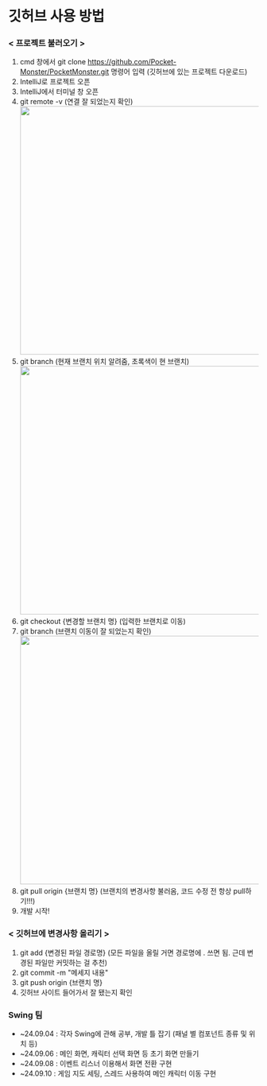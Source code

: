 # 깃허브 사용 방법

### < 프로젝트 불러오기 >
1. cmd 창에서 git clone https://github.com/Pocket-Monster/PocketMonster.git 명령어 입력 (깃허브에 있는 프로젝트 다운로드)
2. IntelliJ로 프로젝트 오픈
3. IntelliJ에서 터미널 창 오픈
4. git remote -v (연결 잘 되었는지 확인)
   <br><img src="https://github.com/user-attachments/assets/ad497408-d88b-4ee4-a456-743410f0612f" width=500/>
6. git branch (현재 브랜치 위치 알려줌, 초록색이 현 브랜치)
   <br><img src="https://github.com/user-attachments/assets/3f9a429b-6b86-427d-a2aa-d07d5ccb89c4" width=500/>
8. git checkout {변경할 브랜치 명} (입력한 브랜치로 이동)
9. git branch (브랜치 이동이 잘 되었는지 확인)
    <br><img src="https://github.com/user-attachments/assets/8fc5e0b5-3191-4a32-9416-b8de628c8687" width=500/>
11. git pull origin {브랜치 명}  (브랜치의 변경사항 불러옴, 코드 수정 전 항상 pull하기!!!)
12. 개발 시작!

### < 깃허브에 변경사항 올리기 >
1. git add {변경된 파일 경로명} (모든 파일을 올릴 거면 경로명에 . 쓰면 됨. 근데 변경된 파일만 커밋하는 걸 추천)
2. git commit -m "메세지 내용"
3. git push origin {브랜치 명}
4. 깃허브 사이트 들어가서 잘 됐는지 확인


### Swing 팀
- ~24.09.04 : 각자 Swing에 관해 공부, 개발 틀 잡기 (패널 별 컴포넌트 종류 및 위치 등)
- ~24.09.06 : 메인 화면, 캐릭터 선택 화면 등 초기 화면 만들기
- ~24.09.08 : 이벤트 리스너 이용해서 화면 전환 구현
- ~24.09.10 : 게임 지도 세팅, 스레드 사용하여 메인 캐릭터 이동 구현
